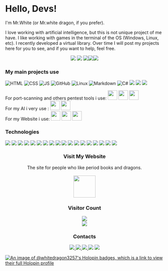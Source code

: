 # Hello, Devs!

I'm Mr.White (or Mr.white dragon, if you prefer).

I love working with artificial intelligence, but this is not unique project of me have. I like working with games in the terminal of the OS (Windows, Linux, etc). I recently developed a virtual library. 
Over time I will post my projects here for you to see, and if you want to help, feel free.

<div align="center"><img src="http://github-profile-summary-cards.vercel.app/api/cards/profile-details?username=whitedragon3257&theme=chartreuse_dark">
     <img src="http://github-profile-summary-cards.vercel.app/api/cards/stats?username=whitedragon3257&theme=chartreuse_dark">  <img src="http://github-profile-summary-cards.vercel.app/api/cards/productive-time?username=whitedragon3257&theme=chartreuse_dark&utcOffset=8"><img src="http://github-profile-summary-cards.vercel.app/api/cards/repos-per-language?username=whitedragon3257&theme=chartreuse_dark"><img src="https://github-readme-stats.vercel.app/api/top-langs/?username=whitedragon3257&layout=compact&theme=highcontrast"> 
</div>

### **My main projects use**

![HTML](https://img.shields.io/badge/-HTML-000?&logo=html5&style=for-the-badge)
![CSS](https://img.shields.io/badge/-CSS-000?&logo=css3&logoColor=1572B6&style=for-the-badge)
![JS](https://img.shields.io/badge/-JS-000?&logo=javascript&logoColor=yellow&style=for-the-badge)
![GitHub](https://img.shields.io/badge/-GitHub-000?&logo=GitHub&style=for-the-badge)
![Linux](https://img.shields.io/badge/-Linux-000?&logo=linux&style=for-the-badge)
![Markdown](https://img.shields.io/badge/-Markdown-000?&logo=markdown&style=for-the-badge)
![C#](https://img.shields.io/badge/-Csharp-000?&logo=csharp&logoColor=purple&color=black&style=for-the-badge)
<img src="https://img.shields.io/badge/C%2B%2B-00599C?style=for-the-badge&logo=c%2B%2B&logoColor=blue&color=black"/>
<img loading="lazy" src="https://img.shields.io/badge/Arduino-00979D?style=for-the-badge&logo=Arduino&logoColor=white">
<img src="https://img.shields.io/badge/Weights_&_Biases-FFBE00?style=for-the-badge&logo=WeightsAndBiases&logoColor=yellow&color=black"/>

For port-scanning and others pentest tools i use: <img loading="lazy" src="https://cdn.jsdelivr.net/gh/devicons/devicon/icons/java/java-original.svg" width="30" height="30"/>  <img src="https://cdn.jsdelivr.net/gh/devicons/devicon@latest/icons/cassandra/cassandra-original.svg" width="30" height="30"/> <img src="https://cdn.jsdelivr.net/gh/devicons/devicon@latest/icons/redhat/redhat-plain.svg" width="30" height="30" /> <br>
For my AI i very use : <img src="https://cdn.jsdelivr.net/gh/devicons/devicon@latest/icons/cplusplus/cplusplus-original.svg" width="30" height="30"/>
 <img src="https://cdn.jsdelivr.net/gh/devicons/devicon@latest/icons/arduino/arduino-original.svg" width="30" height="30" />  
 For my Website i use: <img src="https://cdn.jsdelivr.net/gh/devicons/devicon@latest/icons/html5/html5-original.svg" width="30" height="30" /> <img src="https://cdn.jsdelivr.net/gh/devicons/devicon@latest/icons/javascript/javascript-original.svg" width="30" height="30" /> 
            <img src="https://cdn.jsdelivr.net/gh/devicons/devicon@latest/icons/css3/css3-original.svg" width="30" height="30"/> 
            
### Technologies
<div display="inline">
    <img loading="lazy" src="https://img.shields.io/badge/Arduino_IDE-00979D?style=for-the-badge&logo=arduino&logoColor=white">
    <img loading="lazy" src="https://img.shields.io/badge/Visual_Studio-5C2D91?style=for-the-badge&logo=visual%20studio&logoColor=white">
    <img loading="lazy" src="https://img.shields.io/badge/Eclipse-2C2255?style=for-the-badge&logo=eclipse&logoColor=white">
    <img loading="lazy" src="https://img.shields.io/badge/Android-3DDC84?style=for-the-badge&logo=android&logoColor=white">
    <img loading="lazy" src="https://img.shields.io/badge/Kali_Linux-557C94?style=for-the-badge&logo=kali-linux&logoColor=white">
    <img loading="lazy" src="https://img.shields.io/badge/Windows-0078D6?style=for-the-badge&logo=windows&logoColor=white">
    <img loading="lazy" src="https://img.shields.io/badge/Arduino-00979D?style=for-the-badge&logo=Arduino&logoColor=white">
    <img src="https://img.shields.io/badge/Lua-2C2D72?style=for-the-badge&logo=lua&logoColor=white"/>
    <img loading="lazy" src="https://img.shields.io/badge/GNU%20Bash-4EAA25?style=for-the-badge&logo=GNU%20Bash&logoColor=white">
    <img src="https://img.shields.io/badge/VirtualBox-21416b?style=for-the-badge&logo=VirtualBox&logoColor=white"/>
    <img src="	https://img.shields.io/badge/Red%20Hat-EE0000?style=for-the-badge&logo=redhat&logoColor=white"/>
    <img src="https://img.shields.io/badge/Python-FFD43B?style=for-the-badge&logo=python&logoColor=blue"/>
    <img src="https://img.shields.io/badge/apache%20netbeans-1B6AC6?style=for-the-badge&logo=apache%20netbeans%20IDE&logoColor=white"/>
    <img src="https://img.shields.io/badge/.NET-512BD4?style=for-the-badge&logo=dotnet&logoColor=white"/>
    <img src="https://img.shields.io/badge/Oracle-F80000?style=for-the-badge&logo=Oracle&logoColor=white"/>
    <img src="https://img.shields.io/badge/PostgreSQL-316192?style=for-the-badge&logo=postgresql&logoColor=white"/>
    <img src="https://img.shields.io/badge/MariaDB-003545?style=for-the-badge&logo=mariadb&logoColor=white"/>
    <img src="https://img.shields.io/badge/Weights_&_Biases-FFBE00?style=for-the-badge&logo=WeightsAndBiases&logoColor=white"/>
</div>

<div align="center">
 <h3>Visit My Website</h3>
 <p>The site for people who like period books and dragons. <br>
     <a href="https://cvinicius369.github.io/BlackDragon"> 
        <br> <img align="center" src="https://cvinicius369.github.io/BlackDragon/images/iconaba.jpg" width="70" height="70"/> 
     <a/>
 </p>
</div>

<div align="center">
    <h3> Visitor Count</h3>
    <img src="https://profile-counter.glitch.me/whitedragon3257/count.svg" align="center"><br>
    <img src="https://user-images.githubusercontent.com/51807726/195896676-6a4f13fa-1d69-49f1-abda-ae3df1cdf54b.gif">
</div>

<div align="center">
    <h3> Contacts </h3>
    <a href="https://instagram.com/seu-usuário-instagram-aqui" target="_blank">
        <img loading="lazy" src="https://img.shields.io/badge/-Instagram-%23E4405F?style=for-the-badge&logo=instagram&logoColor=white" target="_blank">
    </a>
    <a href = "mailto:whitedragon36915@gmail.com">
        <img loading="lazy" src="https://img.shields.io/badge/Gmail-D14836?style=for-the-badge&logo=gmail&logoColor=white" target="_blank">
    </a>
    <a href = "wa.me/5562993882350">
        <img loading="lazy" src="https://img.shields.io/badge/WhatsApp-25D366?style=for-the-badge&logo=whatsapp&logoColor=white">
    </a>
    <a>
         <img loading="lazy" src="https://img.shields.io/badge/website-000000?style=for-the-badge&logo=About.me&logoColor=white&color=darkred">
    </a>
    <a>
          <img loading="lazy" src="https://img.shields.io/badge/GitHub-100000?style=for-the-badge&logo=github&logoColor=white">
    </a>
</div>

[![An image of @whitedragon3257's Holopin badges, which is a link to view their full Holopin profile](https://holopin.me/whitedragon3257)](https://holopin.io/@whitedragon3257)
